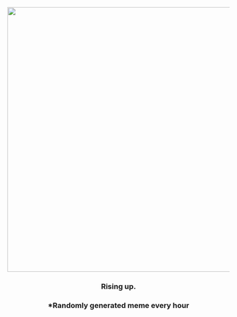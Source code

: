 <p align="center">
        <img src="https://i.redd.it/6tzwjenz4ya91.jpg" width="600" height="600">
        </p>
        <h3 align="center">Rising up.</h3>
        <h3 align="center">*Randomly generated meme every hour</h3>
    